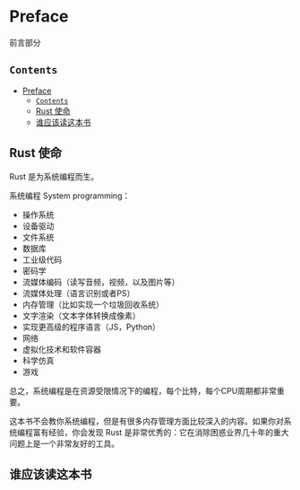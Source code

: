 # Preface
前言部分
## `Contents`
- [Preface](#preface)
  - [`Contents`](#contents)
  - [Rust 使命](#rust-%e4%bd%bf%e5%91%bd)
  - [谁应该读这本书](#%e8%b0%81%e5%ba%94%e8%af%a5%e8%af%bb%e8%bf%99%e6%9c%ac%e4%b9%a6)


## Rust 使命
Rust 是为系统编程而生。

系统编程 System programming：
* 操作系统
* 设备驱动
* 文件系统
* 数据库
* 工业级代码
* 密码学
* 流媒体编码（读写音频，视频，以及图片等）
* 流媒体处理（语言识别或者PS）
* 内存管理（比如实现一个垃圾回收系统）
* 文字渲染（文本字体转换成像素）
* 实现更高级的程序语言（JS，Python）
* 网络
* 虚拟化技术和软件容器
* 科学仿真
* 游戏

总之，系统编程是在资源受限情况下的编程，每个比特，每个CPU周期都非常重要。

这本书不会教你系统编程，但是有很多内存管理方面比较深入的内容。如果你对系统编程富有经验，你会发现 Rust 是非常优秀的：它在消除困惑业界几十年的重大问题上是一个非常友好的工具。

## 谁应该读这本书